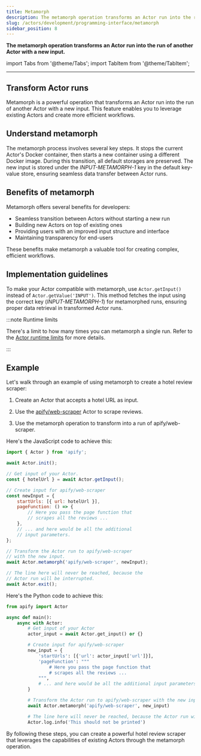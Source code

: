 ```yaml
---
title: Metamorph
description: The metamorph operation transforms an Actor run into the run of another Actor with a new input.
slug: /actors/development/programming-interface/metamorph
sidebar_position: 8
---
```


**The metamorph operation transforms an Actor run into the run of another Actor with a new input.**

import Tabs from '@theme/Tabs';
import TabItem from '@theme/TabItem';

---

## Transform Actor runs

Metamorph is a powerful operation that transforms an Actor run into the run of another Actor with a new input. This feature enables you to leverage existing Actors and create more efficient workflows.

## Understand metamorph

The metamorph process involves several key steps. It stops the current Actor's Docker container, then starts a new container using a different Docker image. During this transition, all default storages are preserved. The new input is stored under the _INPUT-METAMORPH-1_ key in the default key-value store, ensuring seamless data transfer between Actor runs.

## Benefits of metamorph

Metamorph offers several benefits for developers:

- Seamless transition between Actors without starting a new run
- Building new Actors on top of existing ones
- Providing users with an improved input structure and interface
- Maintaining transparency for end-users

These benefits make metamorph a valuable tool for creating complex, efficient workflows.

## Implementation guidelines

To make your Actor compatible with metamorph, use `Actor.getInput()` instead of `Actor.getValue('INPUT')`. This method fetches the input using the correct key (_INPUT-METAMORPH-1_) for metamorphed runs, ensuring proper data retrieval in transformed Actor runs.

:::note Runtime limits

There's a limit to how many times you can metamorph a single run. Refer to the [Actor runtime limits](/platform/limits#actor-limits) for more details.

:::

## Example

Let's walk through an example of using metamorph to create a hotel review scraper:

1. Create an Actor that accepts a hotel URL as input.

1. Use the [apify/web-scraper](https://apify.com/apify/web-scraper) Actor to scrape reviews.

1. Use the metamorph operation to transform into a run of apify/web-scraper.

<Tabs groupId="main">
<TabItem value="JavaScript" label="JavaScript">

Here's the JavaScript code to achieve this:

```js
import { Actor } from 'apify';

await Actor.init();

// Get input of your Actor.
const { hotelUrl } = await Actor.getInput();

// Create input for apify/web-scraper
const newInput = {
    startUrls: [{ url: hotelUrl }],
    pageFunction: () => {
        // Here you pass the page function that
        // scrapes all the reviews ...
    },
    // ... and here would be all the additional
    // input parameters.
};

// Transform the Actor run to apify/web-scraper
// with the new input.
await Actor.metamorph('apify/web-scraper', newInput);

// The line here will never be reached, because the
// Actor run will be interrupted.
await Actor.exit();
```

</TabItem>
<TabItem value="Python" label="Python">

Here's the Python code to achieve this:

```python
from apify import Actor

async def main():
    async with Actor:
        # Get input of your Actor
        actor_input = await Actor.get_input() or {}

        # Create input for apify/web-scraper
        new_input = {
            'startUrls': [{'url': actor_input['url']}],
            'pageFunction': """
                # Here you pass the page function that
                # scrapes all the reviews ...
            """,
            # ... and here would be all the additional input parameters
        }

        # Transform the Actor run to apify/web-scraper with the new input
        await Actor.metamorph('apify/web-scraper', new_input)

        # The line here will never be reached, because the Actor run will be interrupted
        Actor.log.info('This should not be printed')
```

</TabItem>
</Tabs>

By following these steps, you can create a powerful hotel review scraper that leverages the capabilities of existing Actors through the metamorph operation.
